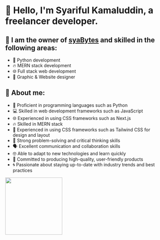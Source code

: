 # 🌟 Hello, I'm Syariful Kamaluddin, a freelancer developer. 

## 🌟 I am the owner of [syaBytes](https://github.com/syaBytes) and skilled in the following areas:
- 🐍 Python development
- 🔥 MERN stack development
- 🌐 Full stack web development
- 🎨 Graphic & Website designer

## 🌟 About me:
- 🐍 Proficient in programming languages such as Python
- 💻 Skilled in web development frameworks such as JavaScript
- 🌐 Experienced in using CSS frameworks such as Next.js
- 🔥 Skilled in MERN stack
- 💅 Experienced in using CSS frameworks such as Tailwind CSS for design and layout
- 🤔 Strong problem-solving and critical thinking skills
- 🗣 Excellent communication and collaboration skills
- 🤓 Able to adapt to new technologies and learn quickly
- 💪 Committed to producing high-quality, user-friendly products
- 🌀 Passionate about staying up-to-date with industry trends and best practices

<img height="180em" src="https://github-readme-stats.vercel.app/api?username=sya08&show_icons=true&hide_border=true&&count_private=true&include_all_commits=true" />
